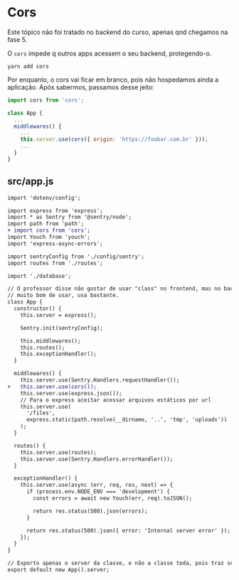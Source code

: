 # Cors

Este tópico não foi tratado no backend do curso, apenas qnd chegamos na fase 5.

O `cors` impede q outros apps acessem o seu backend, protegendo-o.

`yarn add cors`

Por enquanto, o cors vai ficar em branco, pois não hospedamos ainda a aplicação.
Após sabermos, passamos desse jeito:

```javascript
import cors from 'cors';

class App {
  ...
  middlewares() {
    ...
    this.server.use(cors({ origin: 'https://foobar.com.br' }));
    ...
  }
}
```

## src/app.js

```diff
import 'dotenv/config';

import express from 'express';
import * as Sentry from '@sentry/node';
import path from 'path';
+ import cors from 'cors';
import Youch from 'youch';
import 'express-async-errors';

import sentryConfig from './config/sentry';
import routes from './routes';

import './database';

// O professor disse não gostar de usar "class" no frontend, mas no backend é
// muito bom de usar, usa bastante.
class App {
  constructor() {
    this.server = express();

    Sentry.init(sentryConfig);

    this.middlewares();
    this.routes();
    this.exceptionHandler();
  }

  middlewares() {
    this.server.use(Sentry.Handlers.requestHandler());
+   this.server.use(cors());
    this.server.use(express.json());
    // Para o express aceitar acessar arquivos estáticos por url
    this.server.use(
      '/files',
      express.static(path.resolve(__dirname, '..', 'tmp', 'uploads'))
    );
  }

  routes() {
    this.server.use(routes);
    this.server.use(Sentry.Handlers.errorHandler());
  }

  exceptionHandler() {
    this.server.use(async (err, req, res, next) => {
      if (process.env.NODE_ENV === 'development') {
        const errors = await new Youch(err, req).toJSON();

        return res.status(500).json(errors);
      }

      return res.status(500).json({ error: 'Internal server error' });
    });
  }
}

// Exporto apenas o server da classe, e não a classe toda, pois traz segurança
export default new App().server;
```
